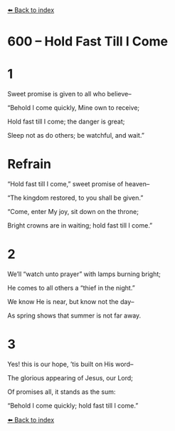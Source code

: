 [⬅️ Back to index](../README.md)

# 600 – Hold Fast Till I Come





# 1

Sweet promise is given to all who believe–

“Behold I come quickly, Mine own to receive;

Hold fast till I come; the danger is great;

Sleep not as do others; be watchful, and wait.”



# Refrain

“Hold fast till I come,” sweet promise of heaven–

“The kingdom restored, to you shall be given.”

“Come, enter My joy, sit down on the throne;

Bright crowns are in waiting; hold fast till I come.”



# 2

We’ll “watch unto prayer” with lamps burning bright;

He comes to all others a “thief in the night.”

We know He is near, but know not the day–

As spring shows that summer is not far away.



# 3

Yes! this is our hope, ’tis built on His word–

The glorious appearing of Jesus, our Lord;

Of promises all, it stands as the sum:

“Behold I come quickly; hold fast till I come.”

[⬅️ Back to index](../README.md)
